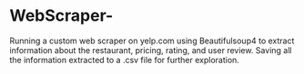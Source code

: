 # WebScraper-
Running a custom web scraper on yelp.com using Beautifulsoup4 to extract information about the restaurant, pricing, rating, and user review. Saving all the information extracted to a .csv file for further exploration.

